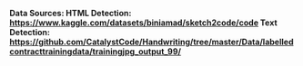 
<b>Data Sources<b>:
    HTML Detection: https://www.kaggle.com/datasets/biniamad/sketch2code/code
    Text Detection: https://github.com/CatalystCode/Handwriting/tree/master/Data/labelledcontracttrainingdata/trainingjpg_output_99/
